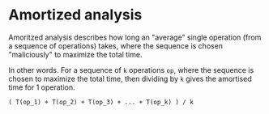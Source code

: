 # Amortized analysis

Amoritzed analysis describes how long an "average" single operation (from a sequence of operations) takes, where the sequence is chosen "maliciously" to maximize the total time.

In other words. For a sequence of `k` operations `op`, where the sequence is chosen to maximize the total time, then dividing by `k` gives the amortised time for 1 operation.

```
( T(op_1) + T(op_2) + T(op_3) + ... + T(op_k) ) / k
```
